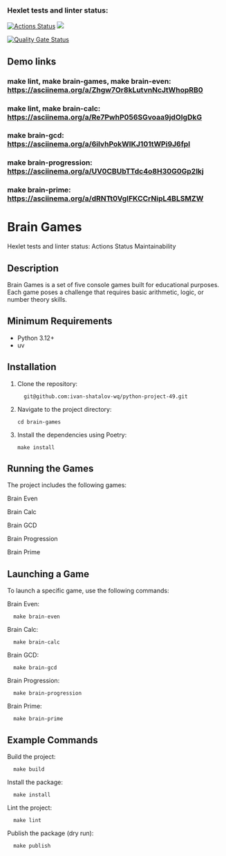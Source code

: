 ### Hexlet tests and linter status:
[![Actions Status](https://github.com/ivan-shatalov-wq/python-project-49/actions/workflows/hexlet-check.yml/badge.svg)](https://github.com/ivan-shatalov-wq/python-project-49/actions)
<a href="https://codeclimate.com/github/ivan-shatalov-wq/python-project-49/maintainability"><img src="https://api.codeclimate.com/v1/badges/a6064902f19020fd1817/maintainability" /></a>

[![Quality Gate Status](https://sonarcloud.io/api/project_badges/measure?project=ivan-shatalov-wq_python-project-49&metric=alert_status)](https://sonarcloud.io/summary/new_code?id=ivan-shatalov-wq_python-project-49)



## Demo links

### make lint, make brain-games, make brain-even: https://asciinema.org/a/Zhgw7Or8kLutvnNcJtWhopRB0
### make lint, make brain-calc: https://asciinema.org/a/Re7PwhP056SGvoaa9jdOIgDkG
### make brain-gcd: https://asciinema.org/a/6ilvhPokWlKJ101tWPi9J6fpI
### make brain-progression: https://asciinema.org/a/UV0CBUbTTdc4o8H30G0Gp2lkj
### make brain-prime: https://asciinema.org/a/dRNTt0VgIFKCCrNipL4BLSMZW


# Brain Games

Hexlet tests and linter status:
Actions Status Maintainability

## Description
Brain Games is a set of five console games built for educational purposes. Each game poses a challenge that requires basic arithmetic, logic, or number theory skills.

## Minimum Requirements
- Python 3.12+
- uv

## Installation
1. Clone the repository:
   
         git@github.com:ivan-shatalov-wq/python-project-49.git

3. Navigate to the project directory:

       cd brain-games

3. Install the dependencies using Poetry:

       make install

## Running the Games
The project includes the following games:

Brain Even

Brain Calc

Brain GCD

Brain Progression

Brain Prime

## Launching a Game
To launch a specific game, use the following commands:

Brain Even:

      make brain-even

Brain Calc:

      make brain-calc

Brain GCD:
      
      make brain-gcd

Brain Progression:

      make brain-progression

Brain Prime:

      make brain-prime

## Example Commands
Build the project:

      make build

Install the package:

      make install

Lint the project:

      make lint

Publish the package (dry run):

      make publish